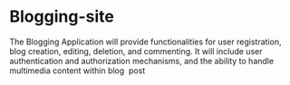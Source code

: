 # Blogging-site
The Blogging Application will provide functionalities for user registration, blog  creation, editing, deletion, and commenting. It will include user authentication and  authorization mechanisms, and the ability to handle multimedia content within blog  post
